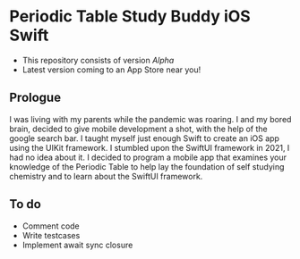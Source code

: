 # Periodic Table Study Buddy iOS Swift

- This repository consists of version *Alpha*
- Latest version coming to an App Store near you!

## Prologue

I was living with my parents while the pandemic was roaring. I and my bored brain, decided to give mobile development a shot, with the help of the google search bar. I taught myself just enough Swift to create an iOS app using the UIKit framework. I stumbled upon the SwiftUI framework in 2021, I had no idea about it. I decided to program a mobile app that examines your knowledge of the Periodic Table to help lay the foundation of self studying chemistry and to learn about the SwiftUI framework.

## To do

- Comment code
- Write testcases
- Implement await sync closure
